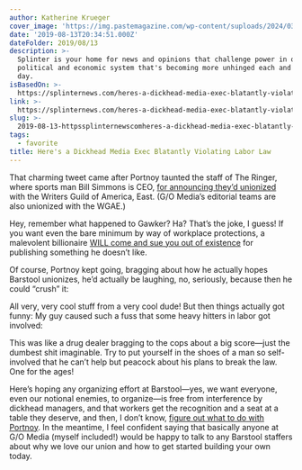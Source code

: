 ```yaml
---
author: Katherine Krueger
cover_image: 'https://img.pastemagazine.com/wp-content/suploads/2024/03/logo-1200x675-1.jpg'
date: '2019-08-13T20:34:51.000Z'
dateFolder: 2019/08/13
description: >-
  Splinter is your home for news and opinions that challenge power in our
  political and economic system that's becoming more unhinged each and every
  day.
isBasedOn: >-
  https://splinternews.com/heres-a-dickhead-media-exec-blatantly-violating-labor-l-1837207239
link: >-
  https://splinternews.com/heres-a-dickhead-media-exec-blatantly-violating-labor-l-1837207239
slug: >-
  2019-08-13-httpssplinternewscomheres-a-dickhead-media-exec-blatantly-violating-labor-l-1837207239
tags:
  - favorite
title: Here's a Dickhead Media Exec Blatantly Violating Labor Law
---
```

<p>That charming tweet came after Portnoy taunted the staff of The Ringer, where sports man Bill Simmons is CEO, <a href="https://deadspin.com/what-does-bill-simmons-think-of-the-ringer-union-1837176138">for announcing they’d unionized</a> with the Writers Guild of America, East. (G/O Media’s editorial teams are also unionized with the WGAE.)</p>
<p>Hey, remember what happened to Gawker? Ha? That’s the joke, I guess! If you want even the bare minimum by way of workplace protections, a malevolent billionaire <a href="https://gawker.com/gawker-was-murdered-by-gaslight-1785456581">WILL come and sue you out of existence</a> for publishing something he doesn’t like.</p>
<p>Of course, Portnoy kept going, bragging about how he actually hopes Barstool unionizes, he’d actually be laughing, no, seriously, because then he could “crush” it:</p>
<p>All very, very cool stuff from a very cool dude! But then things actually got funny: My guy caused such a fuss that some heavy hitters in labor got involved:</p>
<p>This was like a drug dealer bragging to the cops about a big score—just the dumbest shit imaginable. Try to put yourself in the shoes of a man so self-involved that he can’t help but peacock about his plans to break the law. One for the ages!</p>
<p>Here’s hoping any organizing effort at Barstool—yes, we want everyone, even our notional enemies, to organize—is free from interference by dickhead managers, and that workers get the recognition and a seat at a table they deserve, and then, I don’t know, <a href="https://splinternews.com/fuck-bosses-long-live-unions-1830767630">figure out what to do with Portnoy</a>. In the meantime, I feel confident saying that basically anyone at G/O Media (myself included!) would be happy to talk to any Barstool staffers about why we love our union and how to get started building your own today.</p>
